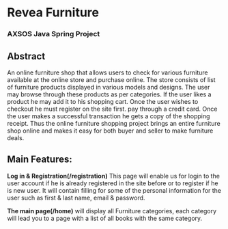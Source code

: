 <h1>Revea Furniture</h1>

<h3>AXSOS Java Spring Project<h3>

  <h2>Abstract</h2>

<p>An online furniture shop that allows users to check for various furniture available at the online store and purchase online. The store consists of  list of furniture products displayed in various models and designs. 
The user may browse through these products as per categories. If the user likes a product he may add it to his shopping cart. Once the user wishes to checkout he must register on the site first.  pay through a credit card. Once the user makes a successful transaction he gets a copy of the shopping receipt. 
Thus the online furniture shopping project brings an entire furniture shop online and makes it easy for both buyer and seller to make furniture deals.</p>

  <h2>Main Features:</h2>
<b>Log in & Registration(/registration)</b>
This page will enable us for login to the user account if he is already registered in the site before or to register if he is new user. It will contain filling for some of the personal information for the user such as first & last name, email & password.

  <b>The main page(/home)</b>
will display all Furniture categories, each category will lead you to a page with a list of all books with the same category.


